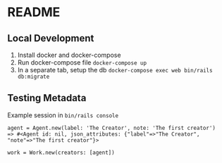 # README

## Local Development
1. Install docker and docker-compose
1. Run docker-compose file `docker-compose up`
1. In a separate tab, setup the db `docker-compose exec web bin/rails db:migrate`

## Testing Metadata
Example session in `bin/rails console`
```
agent = Agent.new(label: 'The Creator', note: 'The first creator')
=> #<Agent id: nil, json_attributes: {"label"=>"The Creator", "note"=>"The first creator"}>

work = Work.new(creators: [agent])
```



